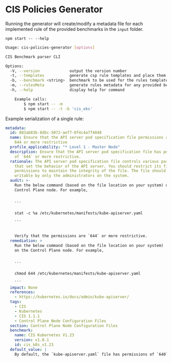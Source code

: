 # CIS Policies Generator

Running the generator will create/modify a metadata file for each implemented rule of the provided benchmarks in the `input` folder.

`npm start -- --help`

```bash
Usage: cis-policies-generator [options]

CIS Benchmark parser CLI

Options:
  -V, --version             output the version number
  -t, --templates           generate csp rule templates and place them in the integration dir
  -b, --benchmark <string>  benchmark to be used for the rules template generation (default: "cis_k8s")
  -m, --rulesMeta           generate rules metadata for any provided benchmark in the input dir
  -h, --help                display help for command

    Example calls:
        $ npm start -- -m
        $ npm start -- -t -b 'cis_eks'
```

Example serialization of a single rule:

```yaml
metadata:
  id: 883ab83b-8dbc-5072-aef7-0f4c4a7f4048
  name: Ensure that the API server pod specification file permissions are set to
    644 or more restrictive
  profile_applicability: "* Level 1 - Master Node"
  description: Ensure that the API server pod specification file has permissions
    of `644` or more restrictive.
  rationale: The API server pod specification file controls various parameters
    that set the behavior of the API server. You should restrict its file
    permissions to maintain the integrity of the file. The file should be
    writable by only the administrators on the system.
  audit: >-
    Run the below command (based on the file location on your system) on the
    Control Plane node. For example,


    ```

    stat -c %a /etc/kubernetes/manifests/kube-apiserver.yaml

    ```


    Verify that the permissions are `644` or more restrictive.
  remediation: >
    Run the below command (based on the file location on your system)
    on the Control Plane node. For example,


    ```

    chmod 644 /etc/kubernetes/manifests/kube-apiserver.yaml

    ```
  impact: None
  references:
    - https://kubernetes.io/docs/admin/kube-apiserver/
  tags:
    - CIS
    - Kubernetes
    - CIS 1.1.1
    - Control Plane Node Configuration Files
  section: Control Plane Node Configuration Files
  benchmark:
    name: CIS Kubernetes V1.23
    version: v1.0.1
    id: cis_k8s_v1.23
  default_value: |
    By default, the `kube-apiserver.yaml` file has permissions of `640`.

```
